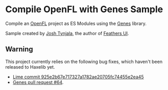 # Compile OpenFL with Genes Sample

Compile an [OpenFL](https://openfl.org/) project as ES Modules using the [Genes](https://lib.haxe.org/p/genes) library.

Sample created by [Josh Tynjala](https://twitter.com/joshtynjala), the author of [Feathers UI](https://feathersui.com/).

## Warning

This project currently relies on the following bug fixes, which haven't been released to Haxelib yet.

- [Lime commit 925e2b67e717327a1782ae20705fc74455e2ea45](https://github.com/haxelime/lime/commit/925e2b67e717327a1782ae20705fc74455e2ea45)
- [Genes pull request #64](https://github.com/benmerckx/genes/pull/64).